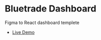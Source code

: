 # Bluetrade Dashboard

Figma to React dashboard templete

- [Live Demo](https://github.com/vitejs/vite-plugin-react/blob/main/packages/plugin-react/README.md)
